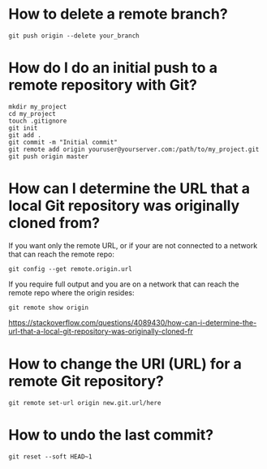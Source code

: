 # How to delete a remote branch?
````
git push origin --delete your_branch
````
# How do I do an initial push to a remote repository with Git?
````
mkdir my_project
cd my_project
touch .gitignore
git init
git add .
git commit -m "Initial commit"
git remote add origin youruser@yourserver.com:/path/to/my_project.git
git push origin master
````
# How can I determine the URL that a local Git repository was originally cloned from? 
If you want only the remote URL, or if your are not connected to a network that can reach the remote repo:
````
git config --get remote.origin.url
````
If you require full output and you are on a network that can reach the remote repo where the origin resides:
````
git remote show origin
````
https://stackoverflow.com/questions/4089430/how-can-i-determine-the-url-that-a-local-git-repository-was-originally-cloned-fr
# How to change the URI (URL) for a remote Git repository?
````
git remote set-url origin new.git.url/here
````
# How to undo the last commit?
````
git reset --soft HEAD~1
````
